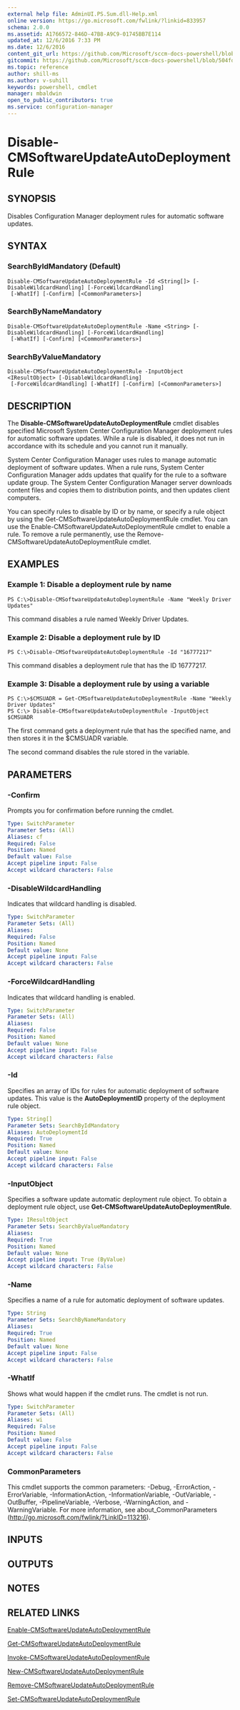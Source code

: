 ```yaml
---
external help file: AdminUI.PS.Sum.dll-Help.xml
online version: https://go.microsoft.com/fwlink/?linkid=833957
schema: 2.0.0
ms.assetid: A1766572-846D-47B8-A9C9-01745BB7E114
updated_at: 12/6/2016 7:33 PM
ms.date: 12/6/2016
content_git_url: https://github.com/Microsoft/sccm-docs-powershell/blob/master/sccm-cmdlets/ConfigurationManager/vlatest/Disable-CMSoftwareUpdateAutoDeploymentRule.md
gitcommit: https://github.com/Microsoft/sccm-docs-powershell/blob/504fd5ae0c4dcc14877d18b3f201f0c5172688ce/sccm-cmdlets/ConfigurationManager/vlatest/Disable-CMSoftwareUpdateAutoDeploymentRule.md
ms.topic: reference
author: shill-ms
ms.author: v-suhill
keywords: powershell, cmdlet
manager: mbaldwin
open_to_public_contributors: true
ms.service: configuration-manager
---
```


# Disable-CMSoftwareUpdateAutoDeploymentRule

## SYNOPSIS
Disables Configuration Manager deployment rules for automatic software updates.

## SYNTAX

### SearchByIdMandatory (Default)
```
Disable-CMSoftwareUpdateAutoDeploymentRule -Id <String[]> [-DisableWildcardHandling] [-ForceWildcardHandling]
 [-WhatIf] [-Confirm] [<CommonParameters>]
```

### SearchByNameMandatory
```
Disable-CMSoftwareUpdateAutoDeploymentRule -Name <String> [-DisableWildcardHandling] [-ForceWildcardHandling]
 [-WhatIf] [-Confirm] [<CommonParameters>]
```

### SearchByValueMandatory
```
Disable-CMSoftwareUpdateAutoDeploymentRule -InputObject <IResultObject> [-DisableWildcardHandling]
 [-ForceWildcardHandling] [-WhatIf] [-Confirm] [<CommonParameters>]
```

## DESCRIPTION
The **Disable-CMSoftwareUpdateAutoDeploymentRule** cmdlet disables specified Microsoft System Center Configuration Manager deployment rules for automatic software updates.
While a rule is disabled, it does not run in accordance with its schedule and you cannot run it manually.

System Center Configuration Manager uses rules to manage automatic deployment of software updates.
When a rule runs, System Center Configuration Manager adds updates that qualify for the rule to a software update group.
The System Center Configuration Manager server downloads content files and copies them to distribution points, and then updates client computers.

You can specify rules to disable by ID or by name, or specify a rule object by using the Get-CMSoftwareUpdateAutoDeploymentRule cmdlet.
You can use the Enable-CMSoftwareUpdateAutoDeploymentRule cmdlet to enable a rule.
To remove a rule permanently, use the Remove-CMSoftwareUpdateAutoDeploymentRule cmdlet.

## EXAMPLES

### Example 1: Disable a deployment rule by name
```
PS C:\>Disable-CMSoftwareUpdateAutoDeploymentRule -Name "Weekly Driver Updates"
```

This command disables a rule named Weekly Driver Updates.

### Example 2: Disable a deployment rule by ID
```
PS C:\>Disable-CMSoftwareUpdateAutoDeploymentRule -Id "16777217"
```

This command disables a deployment rule that has the ID 16777217.

### Example 3: Disable a deployment rule by using a variable
```
PS C:\>$CMSUADR = Get-CMSoftwareUpdateAutoDeploymentRule -Name "Weekly Driver Updates"
PS C:\> Disable-CMSoftwareUpdateAutoDeploymentRule -InputObject $CMSUADR
```

The first command gets a deployment rule that has the specified name, and then stores it in the $CMSUADR variable.

The second command disables the rule stored in the variable.

## PARAMETERS

### -Confirm
Prompts you for confirmation before running the cmdlet.

```yaml
Type: SwitchParameter
Parameter Sets: (All)
Aliases: cf
Required: False
Position: Named
Default value: False
Accept pipeline input: False
Accept wildcard characters: False
```

### -DisableWildcardHandling
Indicates that wildcard handling is disabled.

```yaml
Type: SwitchParameter
Parameter Sets: (All)
Aliases: 
Required: False
Position: Named
Default value: None
Accept pipeline input: False
Accept wildcard characters: False
```

### -ForceWildcardHandling
Indicates that wildcard handling is enabled.

```yaml
Type: SwitchParameter
Parameter Sets: (All)
Aliases: 
Required: False
Position: Named
Default value: None
Accept pipeline input: False
Accept wildcard characters: False
```

### -Id
Specifies an array of IDs for rules for automatic deployment of software updates.
This value is the **AutoDeploymentID** property of the deployment rule object.

```yaml
Type: String[]
Parameter Sets: SearchByIdMandatory
Aliases: AutoDeploymentId
Required: True
Position: Named
Default value: None
Accept pipeline input: False
Accept wildcard characters: False
```

### -InputObject
Specifies a software update automatic deployment rule object.
To obtain a deployment rule object, use **Get-CMSoftwareUpdateAutoDeploymentRule**.

```yaml
Type: IResultObject
Parameter Sets: SearchByValueMandatory
Aliases: 
Required: True
Position: Named
Default value: None
Accept pipeline input: True (ByValue)
Accept wildcard characters: False
```

### -Name
Specifies a name of a rule for automatic deployment of software updates.

```yaml
Type: String
Parameter Sets: SearchByNameMandatory
Aliases: 
Required: True
Position: Named
Default value: None
Accept pipeline input: False
Accept wildcard characters: False
```

### -WhatIf
Shows what would happen if the cmdlet runs.
The cmdlet is not run.

```yaml
Type: SwitchParameter
Parameter Sets: (All)
Aliases: wi
Required: False
Position: Named
Default value: False
Accept pipeline input: False
Accept wildcard characters: False
```

### CommonParameters
This cmdlet supports the common parameters: -Debug, -ErrorAction, -ErrorVariable, -InformationAction, -InformationVariable, -OutVariable, -OutBuffer, -PipelineVariable, -Verbose, -WarningAction, and -WarningVariable. For more information, see about_CommonParameters (http://go.microsoft.com/fwlink/?LinkID=113216).

## INPUTS

## OUTPUTS

## NOTES

## RELATED LINKS

[Enable-CMSoftwareUpdateAutoDeploymentRule](xref:ConfigurationManager/vlatest/Enable-CMSoftwareUpdateAutoDeploymentRule.md)

[Get-CMSoftwareUpdateAutoDeploymentRule](xref:ConfigurationManager/vlatest/Get-CMSoftwareUpdateAutoDeploymentRule.md)

[Invoke-CMSoftwareUpdateAutoDeploymentRule](xref:ConfigurationManager/vlatest/Invoke-CMSoftwareUpdateAutoDeploymentRule.md)

[New-CMSoftwareUpdateAutoDeploymentRule](xref:ConfigurationManager/vlatest/New-CMSoftwareUpdateAutoDeploymentRule.md)

[Remove-CMSoftwareUpdateAutoDeploymentRule](xref:ConfigurationManager/vlatest/Remove-CMSoftwareUpdateAutoDeploymentRule.md)

[Set-CMSoftwareUpdateAutoDeploymentRule](xref:ConfigurationManager/vlatest/Set-CMSoftwareUpdateAutoDeploymentRule.md)


